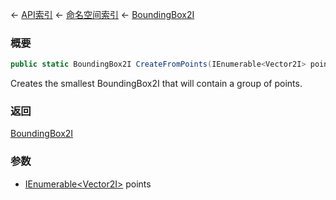 ← [API索引](Api-Index) ← [命名空间索引](Namespace-Index) ← [BoundingBox2I](VRageMath.BoundingBox2I)

### 概要

```csharp
public static BoundingBox2I CreateFromPoints(IEnumerable<Vector2I> points)
```

Creates the smallest BoundingBox2I that will contain a group of points.

### 返回

[BoundingBox2I](VRageMath.BoundingBox2I)

### 参数

* [IEnumerable&lt;Vector2I&gt;](https://docs.microsoft.com/en-us/dotnet/api/System.Collections.Generic.IEnumerable-1?view=netframework-4.6) points
